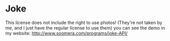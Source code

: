 # Joke
This license does not include the right to use photos! (They're not taken by me, and I just have the regular license to use them) 
you can see the demo in my website: http://www.soomera.com/programs/joke-API/
